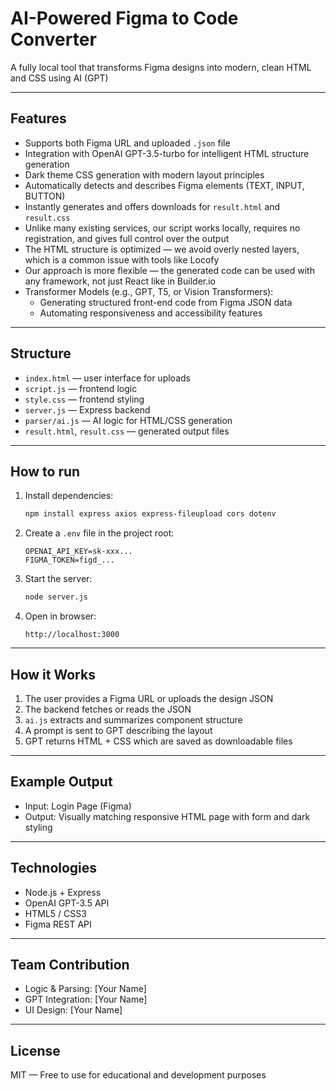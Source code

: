 # AI-Powered Figma to Code Converter

A fully local tool that transforms Figma designs into modern, clean HTML and CSS using AI (GPT)

---

## Features

- Supports both Figma URL and uploaded `.json` file
- Integration with OpenAI GPT-3.5-turbo for intelligent HTML structure generation
- Dark theme CSS generation with modern layout principles
- Automatically detects and describes Figma elements (TEXT, INPUT, BUTTON)
- Instantly generates and offers downloads for `result.html` and `result.css`
- Unlike many existing services, our script works locally, requires no registration, and gives full control over the output
- The HTML structure is optimized — we avoid overly nested layers, which is a common issue with tools like Locofy
- Our approach is more flexible — the generated code can be used with any framework, not just React like in Builder.io
- Transformer Models (e.g., GPT, T5, or Vision Transformers):
  - Generating structured front-end code from Figma JSON data
  - Automating responsiveness and accessibility features

---

## Structure

- `index.html` — user interface for uploads
- `script.js` — frontend logic
- `style.css` — frontend styling
- `server.js` — Express backend
- `parser/ai.js` — AI logic for HTML/CSS generation
- `result.html`, `result.css` — generated output files

---

## How to run

1. Install dependencies:
   ```bash
   npm install express axios express-fileupload cors dotenv
   ```

2. Create a `.env` file in the project root:
   ```env
   OPENAI_API_KEY=sk-xxx...
   FIGMA_TOKEN=figd_...
   ```

3. Start the server:
   ```bash
   node server.js
   ```

4. Open in browser:
   ```
   http://localhost:3000
   ```

---

## How it Works

1. The user provides a Figma URL or uploads the design JSON
2. The backend fetches or reads the JSON
3. `ai.js` extracts and summarizes component structure
4. A prompt is sent to GPT describing the layout
5. GPT returns HTML + CSS which are saved as downloadable files

---

## Example Output

- Input: Login Page (Figma)
- Output: Visually matching responsive HTML page with form and dark styling

---

## Technologies

- Node.js + Express
- OpenAI GPT-3.5 API
- HTML5 / CSS3
- Figma REST API

---

## Team Contribution

- Logic & Parsing: [Your Name]
- GPT Integration: [Your Name]
- UI Design: [Your Name]

---

## License

MIT — Free to use for educational and development purposes